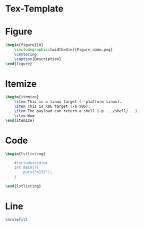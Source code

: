 # Tex-Template


# Figure
```tex
\begin{figure}[H]
    \includegraphics[width=4in]{Figure_name.png}
    \centering
    \caption{Description}
\end{figure}
```

# Itemize
```tex
\begin{itemize}
    \item This is a linux target (--platform linux).
    \item This is x86 target (-a x86).
    \item The payload can return a shell (-p .../shell/...).
    \item Wow
\end{itemize}
```

# Code

```tex
\begin{lstlisting}

    #include<stdio>
    int main(){
        puts("n132");
    }
    
\end{lstlisting}

```

# Line
```tex
\hrulefill
```

# 